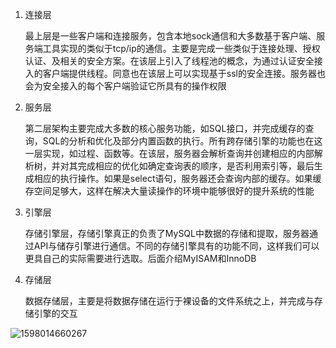 1. 连接层

   最上层是一些客户端和连接服务，包含本地sock通信和大多数基于客户端、服务端工具实现的类似于tcp/ip的通信。主要是完成一些类似于连接处理、授权认证、及相关的安全方案。在该层上引入了线程池的概念，为通过认证安全接入的客户端提供线程。同意也在该层上可以实现基于ssl的安全连接。服务器也会为安全接入的每个客户端验证它所具有的操作权限

2. 服务层

   第二层架构主要完成大多数的核心服务功能，如SQL接口，并完成缓存的查询，SQL的分析和优化及部分内置函数的执行。所有跨存储引擎的功能也在这一层实现，如过程、函数等。在该层，服务器会解析查询并创建相应的内部解析树，并对其完成相应的优化如确定查询表的顺序，是否利用索引等，最后生成相应的执行操作。如果是select语句，服务器还会查询内部的缓存。如果缓存空间足够大，这样在解决大量读操作的环境中能够很好的提升系统的性能

3. 引擎层

   存储引擎层，存储引擎真正的负责了MySQL中数据的存储和提取，服务器通过API与储存引擎进行通信。不同的存储引擎具有的功能不同，这样我们可以更具自己的实际需要进行选取。后面介绍MyISAM和InnoDB

4. 存储层

   数据存储层，主要是将数据存储在运行于裸设备的文件系统之上，并完成与存储引擎的交互

![1598014660267](C:\Users\hl2333\AppData\Roaming\Typora\typora-user-images\1598014660267.png)

































